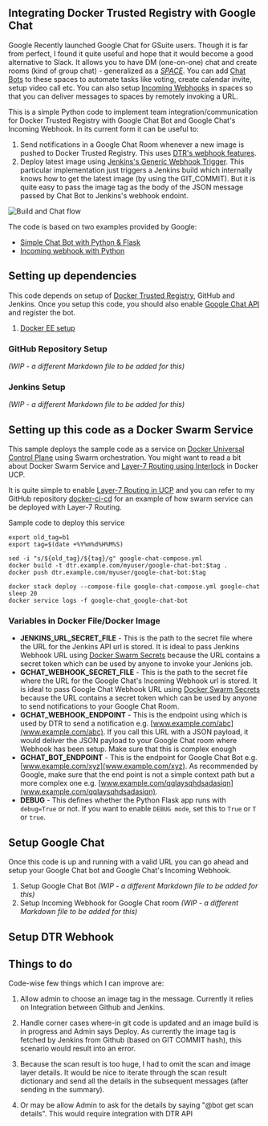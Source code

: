 ## Integrating Docker Trusted Registry with Google Chat

Google Recently launched Google Chat for GSuite users. Though it is far from perfect, I found it quite useful and hope that it would become a good alternative to Slack. It allows you to have DM (one-on-one) chat and create rooms (kind of group chat) - generalized as a [*SPACE*](https://developers.google.com/hangouts/chat/concepts/cards). You can add [Chat Bots](https://developers.google.com/hangouts/chat/concepts/bots) to these spaces to automate tasks like voting, create calendar invite, setup video call etc. You can also setup [Incoming Webhooks](https://developers.google.com/hangouts/chat/how-tos/webhooks) in spaces so that you can deliver messages to spaces by remotely invoking a URL.

This is a simple Python code to implement team integration/communication for Docker Trusted Registry with Google Chat Bot and Google Chat's Incoming Webhook. In its current form it can be useful to:

1. Send notifications in a Google Chat Room whenever a new image is pushed to Docker Trusted Registry. This uses [DTR's webhook features](https://docs.docker.com/ee/dtr/user/create-and-manage-webhooks/).
2. Deploy latest image using [Jenkins's Generic Webhook Trigger](https://wiki.jenkins.io/display/JENKINS/Generic+Webhook+Trigger+Plugin). This particular implementation just triggers a Jenkins build which internally knows how to get the latest image (by using the GIT_COMMIT). But it is quite easy to pass the image tag as the body of the JSON message passed by Chat Bot to Jenkins's webhook endoint.

![Build and Chat flow](https://raw.githubusercontent.com/sameerkasi200x/docker-gchat-bot/master/Google%20Chat-Bot-for-Docker-Trusted-Registry-Draw.io.png)

The code is based on two examples provided by Google:
+ [Simple Chat Bot with Python & Flask](https://developers.google.com/hangouts/chat/how-tos/bots-develop)
+ [Incoming webhook with Python](https://developers.google.com/hangouts/chat/quickstart/incoming-bot-python)

## Setting up dependencies

This code depends on setup of [Docker Trusted Registry](https://docs.docker.com/ee/dtr/), GitHub and Jenkins. Once you setup this code, you should also enable [Google Chat API](https://developers.google.com/hangouts/chat/how-tos/bots-publish) and register the bot.

1. [Docker EE setup](https://github.com/sameerkasi200x/docker-gchat-bot/blob/master/Docker-EE-setup.md)

### GitHub Repository Setup
*(WIP - a different Markdown file to be added for this)*
### Jenkins Setup 
*(WIP - a different Markdown file to be added for this)*

## Setting up this code as a Docker Swarm Service

This sample deploys the sample code as a service on [Docker Universal Control Plane](https://docs.docker.com/ee/ucp/) using Swarm orchestration. You might want to read a bit about Docker Swarm Service and [Layer-7 Routing using Interlock](https://docs.docker.com/ee/ucp/interlock/architecture/#routing-lifecycle) in Docker UCP. 

It is quite simple to enable [Layer-7 Routing in UCP](https://docs.docker.com/ee/ucp/interlock/deploy/) and you can refer to my GitHub repository [docker-ci-cd](https://github.com/sameerkasi200x/docker-ci-cd) for an example of how swarm service can be deployed with Layer-7 Routing.

Sample code to deploy this service

```
export old_tag=b1
export tag=$(date +%Y%m%d%H%M%S)

sed -i "s/${old_tag}/${tag}/g" google-chat-compose.yml
docker build -t dtr.example.com/myuser/google-chat-bot:$tag .
docker push dtr.example.com/myuser/google-chat-bot:$tag

docker stack deploy --compose-file google-chat-compose.yml google-chat
sleep 20
docker service logs -f google-chat_google-chat-bot

```

### Variables in Docker File/Docker Image
+ **JENKINS_URL_SECRET_FILE** - This is the path to the secret file where the URL for the Jenkins API url is stored. It is ideal to pass Jenkins Webhook URL using [Docker Swarm Secrets](https://docs.docker.com/engine/swarm/secrets/) because the URL contains a secret token which can be used by anyone to invoke your Jenkins job.
+ **GCHAT_WEBHOOK_SECRET_FILE** - This is the path to the secret file where the URL for the Google Chat's Incoming Webhook url is stored. It is ideal to pass Google Chat Webhook URL using [Docker Swarm Secrets](https://docs.docker.com/engine/swarm/secrets/) because the URL contains a secret token which can be used by anyone to send notifications to your Google Chat Room.
+ **GCHAT_WEBHOOK_ENDPOINT** - This is the endpoint using which is used by DTR to send a notification e.g. [www.example.com/abc](www.example.com/abc). If you call this URL with a JSON payload, it would deliver the JSON payload to your Google Chat room where Webhook has been setup. Make sure that this is complex enough 
+ **GCHAT_BOT_ENDPOINT** - This is the endpoint for Google Chat Bot e.g. [www.example.com/xyz](www.example.com/xyz). As recommended by Google, make sure that the end point is not a simple context path but a more complex one e.g. [www.example.com/qqlaysqhdsadasiqn](www.example.com/qqlaysqhdsadasiqn).
+ **DEBUG** - This defines whether the Python Flask app runs with ```debug=True``` or not. If you want to enable ```DEBUG mode```, set this to ```True``` or ```T``` or ```true```.

## Setup Google Chat
Once this code is up and running with a valid URL you can go ahead and setup your Google Chat bot and Google Chat's Incoming Webhook.
1. Setup Google Chat Bot *(WIP - a different Markdown file to be added for this)*
2. Setup Incoming Webhook for Google Chat room *(WIP - a different Markdown file to be added for this)*

## Setup DTR Webhook


## Things to do
Code-wise few things which I can improve are:

1. Allow admin to choose an image tag in the message. Currently it relies on Integration between Github and Jenkins.

2. Handle corner cases where-in git code is updated and an image build is in progress and Admin says Deploy. As currently the image tag is fetched by Jenkins from Github (based on GIT COMMIT hash), this scenario would result into an error.

3. Because the scan result is too huge, I had to omit the scan and image layer details. It would be nice to iterate through the scan result dictionary and send all the details in the subsequent messages (after sending in the summary). 

4. Or may be allow Admin to ask for the details by saying "@bot get scan details". This would require integration with DTR API

